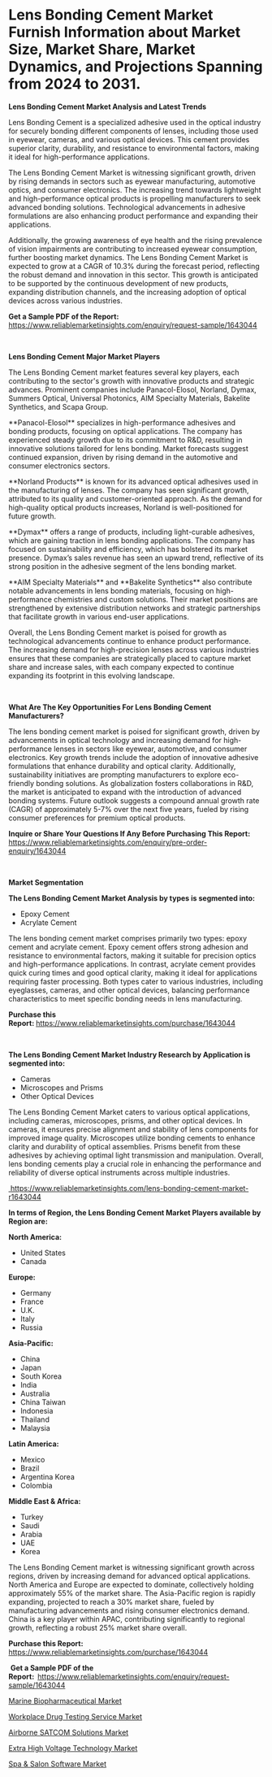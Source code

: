 <p><h1>Lens Bonding Cement Market Furnish Information about Market Size, Market Share, Market Dynamics, and Projections Spanning from 2024 to 2031.</h1></p><p><strong>Lens Bonding Cement Market Analysis and Latest Trends</strong></p>
<p><p>Lens Bonding Cement is a specialized adhesive used in the optical industry for securely bonding different components of lenses, including those used in eyewear, cameras, and various optical devices. This cement provides superior clarity, durability, and resistance to environmental factors, making it ideal for high-performance applications.</p><p>The Lens Bonding Cement Market is witnessing significant growth, driven by rising demands in sectors such as eyewear manufacturing, automotive optics, and consumer electronics. The increasing trend towards lightweight and high-performance optical products is propelling manufacturers to seek advanced bonding solutions. Technological advancements in adhesive formulations are also enhancing product performance and expanding their applications.</p><p>Additionally, the growing awareness of eye health and the rising prevalence of vision impairments are contributing to increased eyewear consumption, further boosting market dynamics. The Lens Bonding Cement Market is expected to grow at a CAGR of 10.3% during the forecast period, reflecting the robust demand and innovation in this sector. This growth is anticipated to be supported by the continuous development of new products, expanding distribution channels, and the increasing adoption of optical devices across various industries.</p></p>
<p><strong>Get a Sample PDF of the Report:&nbsp;</strong> <a href="https://www.reliablemarketinsights.com/enquiry/request-sample/1643044?utm_campaign=1731&utm_medium=2&utm_source=Github&utm_content=ia&utm_term=23102024&utm_id=lens-bonding-cement">https://www.reliablemarketinsights.com/enquiry/request-sample/1643044</a></p>
<p>&nbsp;</p>
<p><strong>Lens Bonding Cement Major Market Players</strong></p>
<p><p>The Lens Bonding Cement market features several key players, each contributing to the sector's growth with innovative products and strategic advances. Prominent companies include Panacol-Elosol, Norland, Dymax, Summers Optical, Universal Photonics, AIM Specialty Materials, Bakelite Synthetics, and Scapa Group.</p><p>**Panacol-Elosol** specializes in high-performance adhesives and bonding products, focusing on optical applications. The company has experienced steady growth due to its commitment to R&D, resulting in innovative solutions tailored for lens bonding. Market forecasts suggest continued expansion, driven by rising demand in the automotive and consumer electronics sectors.</p><p>**Norland Products** is known for its advanced optical adhesives used in the manufacturing of lenses. The company has seen significant growth, attributed to its quality and customer-oriented approach. As the demand for high-quality optical products increases, Norland is well-positioned for future growth.</p><p>**Dymax** offers a range of products, including light-curable adhesives, which are gaining traction in lens bonding applications. The company has focused on sustainability and efficiency, which has bolstered its market presence. Dymax’s sales revenue has seen an upward trend, reflective of its strong position in the adhesive segment of the lens bonding market.</p><p>**AIM Specialty Materials** and **Bakelite Synthetics** also contribute notable advancements in lens bonding materials, focusing on high-performance chemistries and custom solutions. Their market positions are strengthened by extensive distribution networks and strategic partnerships that facilitate growth in various end-user applications.</p><p>Overall, the Lens Bonding Cement market is poised for growth as technological advancements continue to enhance product performance. The increasing demand for high-precision lenses across various industries ensures that these companies are strategically placed to capture market share and increase sales, with each company expected to continue expanding its footprint in this evolving landscape.</p></p>
<p>&nbsp;</p>
<p><strong>What Are The Key Opportunities For Lens Bonding Cement Manufacturers?</strong></p>
<p><p>The lens bonding cement market is poised for significant growth, driven by advancements in optical technology and increasing demand for high-performance lenses in sectors like eyewear, automotive, and consumer electronics. Key growth trends include the adoption of innovative adhesive formulations that enhance durability and optical clarity. Additionally, sustainability initiatives are prompting manufacturers to explore eco-friendly bonding solutions. As globalization fosters collaborations in R&D, the market is anticipated to expand with the introduction of advanced bonding systems. Future outlook suggests a compound annual growth rate (CAGR) of approximately 5-7% over the next five years, fueled by rising consumer preferences for premium optical products.</p></p>
<p><strong>Inquire or Share Your Questions If Any Before Purchasing This Report:</strong> <a href="https://www.reliablemarketinsights.com/enquiry/pre-order-enquiry/1643044?utm_campaign=1731&utm_medium=2&utm_source=Github&utm_content=ia&utm_term=23102024&utm_id=lens-bonding-cement">https://www.reliablemarketinsights.com/enquiry/pre-order-enquiry/1643044</a></p>
<p>&nbsp;</p>
<p><strong>Market Segmentation</strong></p>
<p><strong>The Lens Bonding Cement Market Analysis by types is segmented into:</strong></p>
<p><ul><li>Epoxy Cement</li><li>Acrylate Cement</li></ul></p>
<p><p>The lens bonding cement market comprises primarily two types: epoxy cement and acrylate cement. Epoxy cement offers strong adhesion and resistance to environmental factors, making it suitable for precision optics and high-performance applications. In contrast, acrylate cement provides quick curing times and good optical clarity, making it ideal for applications requiring faster processing. Both types cater to various industries, including eyeglasses, cameras, and other optical devices, balancing performance characteristics to meet specific bonding needs in lens manufacturing.</p></p>
<p><strong>Purchase this Report:&nbsp;</strong><a href="https://www.reliablemarketinsights.com/purchase/1643044?utm_campaign=1731&utm_medium=2&utm_source=Github&utm_content=ia&utm_term=23102024&utm_id=lens-bonding-cement">https://www.reliablemarketinsights.com/purchase/1643044</a></p>
<p>&nbsp;</p>
<p><strong>The Lens Bonding Cement Market Industry Research by Application is segmented into:</strong></p>
<p><ul><li>Cameras</li><li>Microscopes and Prisms</li><li>Other Optical Devices</li></ul></p>
<p><p>The Lens Bonding Cement Market caters to various optical applications, including cameras, microscopes, prisms, and other optical devices. In cameras, it ensures precise alignment and stability of lens components for improved image quality. Microscopes utilize bonding cements to enhance clarity and durability of optical assemblies. Prisms benefit from these adhesives by achieving optimal light transmission and manipulation. Overall, lens bonding cements play a crucial role in enhancing the performance and reliability of diverse optical instruments across multiple industries.</p></p>
<p><a href="https://www.reliablemarketinsights.com/lens-bonding-cement-market-r1643044?utm_campaign=1731&utm_medium=2&utm_source=Github&utm_content=ia&utm_term=23102024&utm_id=lens-bonding-cement">&nbsp;https://www.reliablemarketinsights.com/lens-bonding-cement-market-r1643044</a></p>
<p><strong>In terms of Region, the Lens Bonding Cement Market Players available by Region are:</strong></p>
<p>
    <p> <strong> North America: </strong>
        <ul>
            <li>United States</li>
            <li>Canada</li>
        </ul>
        </p> 
    <p> <strong> Europe: </strong>
        <ul>
            <li>Germany</li>
            <li>France</li>
            <li>U.K.</li>
            <li>Italy</li>
            <li>Russia</li>
        </ul>
        </p> 
    <p> <strong> Asia-Pacific: </strong>
        <ul>
            <li>China</li>
            <li>Japan</li>
            <li>South Korea</li>
            <li>India</li>
            <li>Australia</li>
            <li>China Taiwan</li>
            <li>Indonesia</li>
            <li>Thailand</li>
            <li>Malaysia</li>
        </ul>
        </p> 
    <p> <strong> Latin America: </strong>
        <ul>
            <li>Mexico</li>
            <li>Brazil</li>
            <li>Argentina Korea</li>
            <li>Colombia</li>
        </ul>
        </p> 
    <p> <strong> Middle East & Africa: </strong>
        <ul>
            <li>Turkey</li>
            <li>Saudi</li>
            <li>Arabia</li>
            <li>UAE</li>
            <li>Korea</li>
        </ul>
    </p>
    </p>
<p><p>The Lens Bonding Cement market is witnessing significant growth across regions, driven by increasing demand for advanced optical applications. North America and Europe are expected to dominate, collectively holding approximately 55% of the market share. The Asia-Pacific region is rapidly expanding, projected to reach a 30% market share, fueled by manufacturing advancements and rising consumer electronics demand. China is a key player within APAC, contributing significantly to regional growth, reflecting a robust 25% market share overall.</p></p>
<p><strong>Purchase this Report: </strong><a href="https://www.reliablemarketinsights.com/purchase/1643044?utm_campaign=1731&utm_medium=2&utm_source=Github&utm_content=ia&utm_term=23102024&utm_id=lens-bonding-cement">https://www.reliablemarketinsights.com/purchase/1643044</a></p>
<p>&nbsp;<strong>Get a Sample PDF of the Report:&nbsp;&nbsp;</strong><a href="https://www.reliablemarketinsights.com/enquiry/request-sample/1643044?utm_campaign=1731&utm_medium=2&utm_source=Github&utm_content=ia&utm_term=23102024&utm_id=lens-bonding-cement">https://www.reliablemarketinsights.com/enquiry/request-sample/1643044</a></p>
<p><strong></strong></p>
<p><p><a href="https://www.linkedin.com/pulse/marine-biopharmaceutical-mosaic-piecing-together-global-market-mtxme?utm_campaign=1731&utm_medium=2&utm_source=Github&utm_content=ia&utm_term=23102024&utm_id=lens-bonding-cement">Marine Biopharmaceutical Market</a></p><p><a href="https://www.linkedin.com/pulse/navigating-workplace-drug-testing-service-market-expert-cuvvc?utm_campaign=1731&utm_medium=2&utm_source=Github&utm_content=ia&utm_term=23102024&utm_id=lens-bonding-cement">Workplace Drug Testing Service Market</a></p><p><a href="https://www.linkedin.com/pulse/market-insights-global-airborne-satcom-solutions-forecast-pxqhc?utm_campaign=1731&utm_medium=2&utm_source=Github&utm_content=ia&utm_term=23102024&utm_id=lens-bonding-cement">Airborne SATCOM Solutions Market</a></p><p><a href="https://www.linkedin.com/pulse/global-extra-high-voltage-technology-market-analysis-key-trends-tjzve?utm_campaign=1731&utm_medium=2&utm_source=Github&utm_content=ia&utm_term=23102024&utm_id=lens-bonding-cement">Extra High Voltage Technology Market</a></p><p><a href="https://www.linkedin.com/pulse/strategic-forecast-spa-salon-software-market-growth-trends-size-sgtae?utm_campaign=1731&utm_medium=2&utm_source=Github&utm_content=ia&utm_term=23102024&utm_id=lens-bonding-cement">Spa & Salon Software Market</a></p></p>